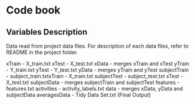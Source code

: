 # Code book


## Variables Description
Data read from project data files. For description of each data files, refer to README in the project folder.

xTrain - X_train.txt
xTest - X_test.txt
xData - merges xTrain and xTest
yTrain - Y_train.txt
yTest - Y_test.txt
yData - merges yTrain and yTest
subjectTrain - subject_train.txtxTrain - X_train.txt
subjectTest - subject_test.txt xTest - X_test.txt
subjectData - merges subjectTrain and subjectTest
features - features.txt 
activities - activity_labels.txt 
data - merges xData, yData and subjectData
averagesData - Tidy Data Set.txt (Final Output)
